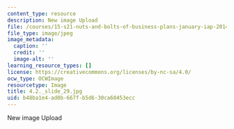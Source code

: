```yaml
---
content_type: resource
description: New image Upload
file: /courses/15-s21-nuts-and-bolts-of-business-plans-january-iap-2014/b48ba1e4ad0b667fb5d630ca60453ecc_4.2._slide_29.jpg
file_type: image/jpeg
image_metadata:
  caption: ''
  credit: ''
  image-alt: ''
learning_resource_types: []
license: https://creativecommons.org/licenses/by-nc-sa/4.0/
ocw_type: OCWImage
resourcetype: Image
title: 4.2._slide_29.jpg
uid: b48ba1e4-ad0b-667f-b5d6-30ca60453ecc
---
```

New image Upload